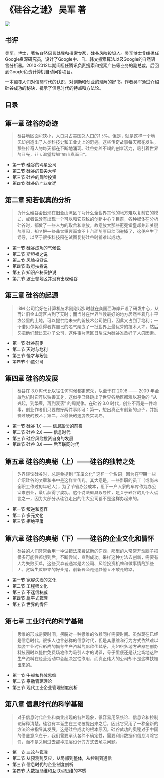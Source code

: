 # 《硅谷之谜》 吴军 著
![](GUIGUZHIMI.jpg)
## 书评
吴军，博士，著名自然语言处理和搜索专家，硅谷风险投资人。吴军博士曾经担任Google资深研究员，设计了Google中、日、韩文搜索算法以及Google的自然语言分析器。2010-2012年期间担任腾讯负责搜索和搜索广告等业务的副总裁，后回到Google负责计算机自动问答项目。

一本颠覆人们对信息时代的认识、对创新和创业的理解的好书。作者吴军通过介绍硅谷成功的秘诀，揭示了信息时代的特点和方法论。
## 目录

## 第一章 硅谷的奇迹
> 硅谷地区面积狭小，人口只占美国总人口的1.5%。但是，就是这样一个地区却创造出了人类科技史和工业史上的奇迹。这些传奇故事每天都在发生，那些传奇人物每天都在不断地涌现。硅谷始终不竭的创新活力，吸引着世界的目光，让人渴望探知“庐山真面目”。

- 第一节 硅谷的明星公司
- 第二节 硅谷的顶尖大学
- 第三节 硅谷的风险投资
- 第四节 硅谷的产业变迁

## 第二章 宛若似真的分析
> 为什么硅谷会出现在旧金山湾区？为什么全世界其他的地方难以复制它的模式，或者说没有出现一个可以和它匹敌的创新中心？目前，各种媒体在分析硅谷时，都做了一些人为的取舍和缩放，故意放大那些冠冕堂皇却并非关键的原因，却又把一些非常重要而拿不上台面的原因给回避掉了，这便产生了误导，以至于很多科技园在试图复制硅谷时都难以成功。

- 第一节 硅谷成功的气候说
- 第二节 斯坦福之说
- 第三节 风险投资说
- 第四节 政府扶持说
- 第五节 知识产权保护说
- 第六节 波士顿地区并没有出现硅谷

## 第三章 硅谷的起源
> IBM 公司恰好在计算机技术刚刚起步时就在美国西海岸开设了研发中心，从而让旧金山湾区占到了天时；而当时在世界气候最好的地方居然空着几十平方公里的土地，可以提供给未来的新技术公司使用，因此又占到了地利；一个诺贝尔奖获得者靠自己的名气聚拢了一批世界上最优秀的技术人才，然后又把他们赶出去办了公司，这件事为湾区日后成为硅谷准备好了人的因素。

- 第一节 硅谷前传
- 第二节 天时与地利
- 第三节 怪才与叛徒
- 第四节 仙童公司

## 第四章 硅谷的发展
> 硅谷在 3.0 时代比以往任何时候都更繁荣，以至于在 2008 —— 2009 年金融危机时它可以独善其身，这似乎已经跳出了世界各地区都难以避免的 “从兴起，到繁荣，再到衰落” 的周期律。在硅谷 3.0 时代，创业不再是一件难事，创业作者们只要做好两件事即可：第一，想出真正有创新的点子，并拥有过硬的技术；第二，以最快的速度去实现它。

- 第一节 硅谷 1.0 —— 信息革命的前夜
- 第二节 硅谷 2.0 —— 信息时代 
- 第三节 硅谷风险投资自身的发展
- 第四节 硅谷 3.0 —— 后互联网时代

## 第五章 硅谷的奥秘（上）——硅谷的独特之处
> 外界谈论硅谷时，总是会提到 “车库文化” 这样一个名词，因为在早期一些介绍硅谷的文章和书中是这样宣传的。其大意是，一些辞职的员工（或尚未全职工作过的年轻人），为了节省办公成本，租下一户人家的车库作为办公室来创业，最后获得了成功。这个说法颇具误导性，是关于硅谷的几个大谎言之一，因为大部分从硅谷走出的伟大公司都不是这样办起来的。

- 第一节 叛逆和宽容
- 第二节 多元文化
- 第三节 拒绝平庸

## 第六章 硅谷的奥秘（下）——硅谷的企业文化和情怀
> 硅谷的人们常常会用一种试错法来尝试新的东西，那里的人常常开动脑子把很多可能性都想到后，不断尝试，直到成功。采样这种方法去创新，需要有人为失败买单，这些买单者通常是大公司、风险投资机构和做事情的那些人。宽容失败带来的好处是，创新者会走通其他人不敢走的路。

- 第一节 宽容失败的文化
- 第二节 工程师文化
- 第三节 不迷信权威
- 第四节 扁平式管理
- 第五节 世界的情怀

## 第七章 工业时代的科学基础
> 思维的形成需要时间，摆脱对一种思维的依赖同样需要时间。虽然现在已经是信息时代，很多人也言必称的信息时代，但是其思维和行为方式依然难以摆脱工业时代形成的拥有生产资料的那种优越感。比如很多地方政府在创办科技园时以提供免费场地作为吸引人才的诱饵，骨子里便还是认定场地这种生产资料在经营活动中会起决定性作用，而真正伟大的公司却不是这样扶植出来的。

- 第一节 牛顿和机械思维
- 第二节 泰勒管理理论
- 第三节 现代工业企业管理制度剖析

## 第八章 信息时代的科学基础
> 对于信息时代企业和商业出现的各种现象，很容易用系统论、信息论和控制论解释清楚。硅谷有幸诞生在三论被提出来之后，因此它采用了一种全新的方法论来指导其发展，这是硅谷成功的根本原因。硅谷成功的奥秘对于中国的借鉴意义在于，我们需要承认各种不确定性，需要利用数据和信息消除它们，而不是采用过去那种顶层设计的方式去解决问题。

- 第一节 三论与管理
- 第二节 从预测到反应，从局部到整体，从控制到通信
- 第三节 信息时代的企业制度剖析
- 第四节 大数据思维和互联网思维的本质